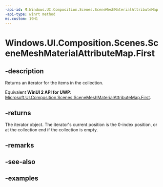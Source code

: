 ```yaml
---
-api-id: M:Windows.UI.Composition.Scenes.SceneMeshMaterialAttributeMap.First
-api-type: winrt method
ms.custom: 19H1
---
```


<!-- Method syntax.
public IIterator<SceneAttributeSemantic>> SceneMeshMaterialAttributeMap.First()
-->

# Windows.UI.Composition.Scenes.SceneMeshMaterialAttributeMap.First

## -description

Returns an iterator for the items in the collection.

Equivalent **WinUI 2 API for UWP**: [Microsoft.UI.Composition.Scenes.SceneMeshMaterialAttributeMap.First](/windows/winui/api/microsoft.ui.composition.scenes.scenemeshmaterialattributemap.first).

## -returns

The iterator object. The iterator's current position is the 0-index position, or at the collection end if the collection is empty.

## -remarks

## -see-also

## -examples


